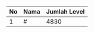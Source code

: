 | No | Nama            | Jumlah Level |
|----|-----------------|--------------|
| 1  | #    |    4830        |
